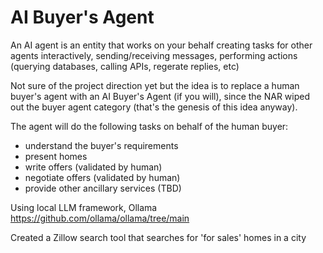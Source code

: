 # AI Buyer's Agent

An AI agent is an entity that works on your behalf creating tasks for other agents interactively, sending/receiving messages, performing actions (querying databases, calling APIs, regerate replies, etc) 

Not sure of the project direction yet but the idea is to replace a human buyer's agent with an AI Buyer's Agent (if you will), since the NAR wiped out the buyer agent category (that's the genesis of this idea anyway). 

The agent will do the following tasks on behalf of the human buyer:

- understand the buyer's requirements
- present homes 
- write offers (validated by human)
- negotiate offers (validated by human)
- provide other ancillary services (TBD)

Using local LLM framework, Ollama https://github.com/ollama/ollama/tree/main

Created a Zillow search tool that searches for 'for sales' homes in a  city
